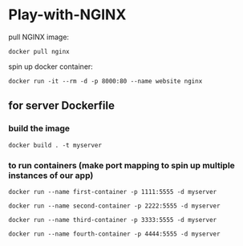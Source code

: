 # Play-with-NGINX

pull NGINX image:
```
docker pull nginx
```
spin up docker container:
```
docker run -it --rm -d -p 8000:80 --name website nginx
```

## for server Dockerfile
### build the image
```
docker build . -t myserver
``` 
### to run containers (make port mapping to spin up multiple instances of our app)
```
docker run --name first-container -p 1111:5555 -d myserver
```
```
docker run --name second-container -p 2222:5555 -d myserver
```
```
docker run --name third-container -p 3333:5555 -d myserver
```
```
docker run --name fourth-container -p 4444:5555 -d myserver
```

